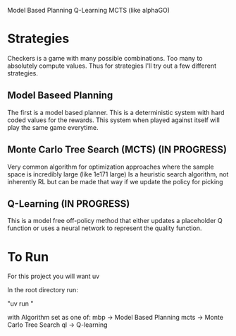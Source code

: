 Model Based Planning
Q-Learning
MCTS (like alphaGO)
 
# Strategies
Checkers is a game with many possible combinations. Too many to absolutely compute values. Thus for strategies I'll try out a few different strategies. 

## Model Baseed Planning
The first is a model based planner. This is a deterministic system with hard coded values for the rewards. This system when played against itself will play the same game everytime. 

## Monte Carlo Tree Search (MCTS) (IN PROGRESS)
Very common algorithm for optimization approaches where the sample space is incredibly large (like 1e171 large)
Is a heuristic search algorithm, not inherently RL but can be made that way if we update the policy for picking 

## Q-Learning (IN PROGRESS)
This is a model free off-policy method that either updates a placeholder Q function or uses a neural network to represent the quality function. 


# To Run

For this project you will want uv

In the root directory run: 

"uv run <algorithm>"

with Algorithm set as one of:
mbp -> Model Based Planning
mcts ->  Monte Carlo Tree Search
ql -> Q-learning